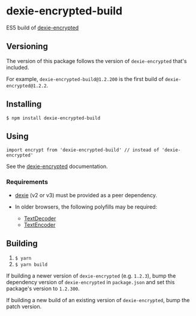 # dexie-encrypted-build

ES5 build of [dexie-encrypted]

[dexie-encrypted]: https://www.npmjs.com/package/dexie-encrypted/v/1.2.2

## Versioning

The version of this package follows the version of `dexie-encrypted` that's included.

For example, `dexie-encrypted-build@1.2.200` is the first build of `dexie-encrypted@1.2.2`.

## Installing

    $ npm install dexie-encrypted-build

## Using

    import encrypt from 'dexie-encrypted-build' // instead of 'dexie-encrypted'

See the [dexie-encrypted] documentation.

### Requirements

* [dexie](https://www.npmjs.com/package/dexie) (v2 or v3) must be provided as a peer dependency.

* In older browsers, the following polyfills may be required:
    * [TextDecoder](https://developer.mozilla.org/en-US/docs/Web/API/TextDecoder)
    * [TextEncoder](https://developer.mozilla.org/en-US/docs/Web/API/TextEncoder)


## Building

1. `$ yarn`
2. `$ yarn build`

If building a newer version of `dexie-encrypted` (e.g. `1.2.3`),
bump the dependency version of `dexie-encrypted` in `package.json`
and set this package's version to `1.2.300`.

If building a new build of an existing version of `dexie-encrypted`,
bump the patch version.
